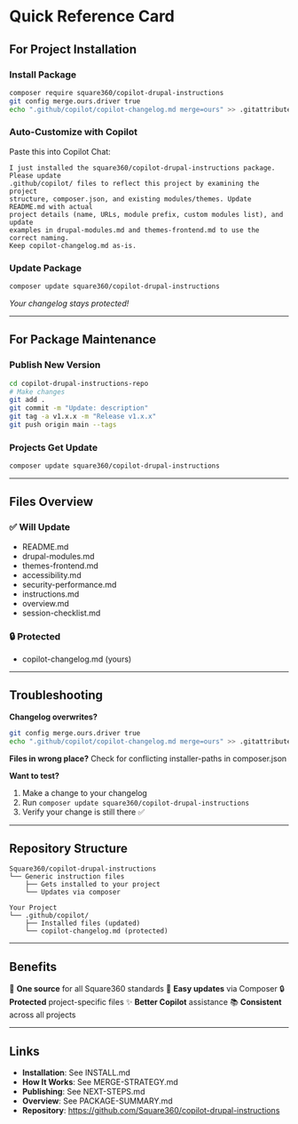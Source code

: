 # Quick Reference Card

## For Project Installation

### Install Package
```bash
composer require square360/copilot-drupal-instructions
git config merge.ours.driver true
echo ".github/copilot/copilot-changelog.md merge=ours" >> .gitattributes
```

### Auto-Customize with Copilot
Paste this into Copilot Chat:
```
I just installed the square360/copilot-drupal-instructions package. Please update 
.github/copilot/ files to reflect this project by examining the project 
structure, composer.json, and existing modules/themes. Update README.md with actual 
project details (name, URLs, module prefix, custom modules list), and update 
examples in drupal-modules.md and themes-frontend.md to use the correct naming.
Keep copilot-changelog.md as-is.
```

### Update Package
```bash
composer update square360/copilot-drupal-instructions
```
*Your changelog stays protected!*

---

## For Package Maintenance

### Publish New Version
```bash
cd copilot-drupal-instructions-repo
# Make changes
git add .
git commit -m "Update: description"
git tag -a v1.x.x -m "Release v1.x.x"
git push origin main --tags
```

### Projects Get Update
```bash
composer update square360/copilot-drupal-instructions
```

---

## Files Overview

### ✅ Will Update
- README.md
- drupal-modules.md
- themes-frontend.md
- accessibility.md
- security-performance.md
- instructions.md
- overview.md
- session-checklist.md

### 🔒 Protected
- copilot-changelog.md (yours)

---

## Troubleshooting

**Changelog overwrites?**
```bash
git config merge.ours.driver true
echo ".github/copilot/copilot-changelog.md merge=ours" >> .gitattributes
```

**Files in wrong place?**
Check for conflicting installer-paths in composer.json

**Want to test?**
1. Make a change to your changelog
2. Run `composer update square360/copilot-drupal-instructions`
3. Verify your change is still there ✅

---

## Repository Structure

```
Square360/copilot-drupal-instructions
└── Generic instruction files
    ├── Gets installed to your project
    └── Updates via composer

Your Project
└── .github/copilot/
    ├── Installed files (updated)
    └── copilot-changelog.md (protected)
```

---

## Benefits

🎯 **One source** for all Square360 standards
🔄 **Easy updates** via Composer
🔒 **Protected** project-specific files
✨ **Better Copilot** assistance
📚 **Consistent** across all projects

---

## Links

- **Installation**: See INSTALL.md
- **How It Works**: See MERGE-STRATEGY.md
- **Publishing**: See NEXT-STEPS.md
- **Overview**: See PACKAGE-SUMMARY.md
- **Repository**: https://github.com/Square360/copilot-drupal-instructions
